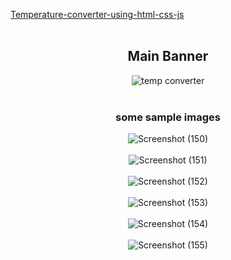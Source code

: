 [Temperature-converter-using-html-css-js](https://hemantkumar980.github.io/Temperature-converter-using-html-css-js/)
<br>
  <br>
<div align="center" class="fluid-container">
<h2>Main Banner</h2>
 
![temp converter](https://github.com/user-attachments/assets/3e6d69bc-7680-4866-92e4-d5b7d125bc46)
<br>
<br>
<h3>some sample images</h3>

![Screenshot (150)](https://github.com/user-attachments/assets/7109da0e-81ec-4d7a-afb8-331d02ffab64)
  <br>
  <br>
![Screenshot (151)](https://github.com/user-attachments/assets/5ad79aaa-0a4c-430b-aae2-aa65691a6601)
  <br>
  <br>
![Screenshot (152)](https://github.com/user-attachments/assets/29b37738-8c7e-4932-adf2-5947338f3222)
  <br>
  <br>
![Screenshot (153)](https://github.com/user-attachments/assets/a1bca0ec-8018-439b-9f6f-1d39df3ee6ca)
  <br>
  <br>
![Screenshot (154)](https://github.com/user-attachments/assets/fab0e30f-94b7-4101-abe8-8dbb2c225af3)
  <br>
  <br>
![Screenshot (155)](https://github.com/user-attachments/assets/ad142e09-8cb9-4ff6-9ead-c6fcb539b0de)

</div> 
